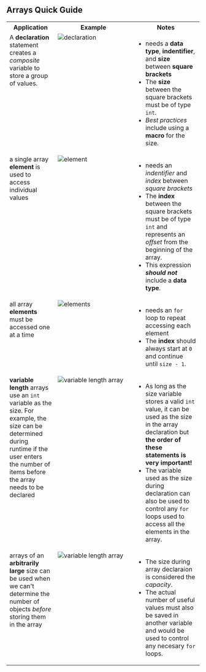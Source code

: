 <style>
    table{
        width:100%;
    }
    td{
        vertical-align: top;
    }
    img{
        height: auto;
        max-width: 100%;
    }
</style>

<h2>Arrays Quick Guide</h2>
<table>
    <tr>
        <th>Application</th>
        <th style="width:40%">Example</th>
        <th style="width:35%">Notes</th>
    </tr>
    <tr>
        <td>A <strong>declaration</strong> statement creates a <em>composite</em> variable to store a group of values.</td>
        <td><img alt="declaration" src="https://github.com/user-attachments/assets/2c2f6876-61c2-41e0-b3fb-4fb303b823ee"></td>
        <td>
          <ul><li>needs a <strong>data type</strong>, <strong>indentifier</strong>, and <strong>size</strong> between <strong>square brackets</strong></li>
              <li>The <strong>size</strong> between the square brackets must be of type <code>int</code>.</li>
              <li><em>Best practices</em> include using a <strong>macro</strong> for the size.</li>
          </ul>
        </td>
    </tr>
    <tr>
        <td>a single array <strong>element</strong> is used to access individual values</td>
        <td><img alt="element" src="https://github.com/user-attachments/assets/6c89ea21-1dce-440b-8522-dfca58883d87"></td>
        <td>
          <ul><li>needs an <em>indentifier</em> and <em>index</em> between <em>square brackets</em></li>
              <li>The <strong>index</strong> between the square brackets must be of type <code>int</code> and represents an <em>offset</em> from the beginning of the array.</li>
              <li>This expression <strong><em>should not</em></strong> include a <strong>data type</strong>.</li>
          </ul>
        </td>
    </tr>
    <tr>
        <td>all array <strong>elements</strong> must be accessed one at a time</td>
        <td><img alt="elements" src="https://github.com/user-attachments/assets/488e8254-6727-40cf-b960-ee6b24fe25df"></td>
        <td>
          <ul><li>needs an <code>for</code> loop to repeat accessing each element</li>
              <li>The <strong>index</strong> should always start at <code>0</code> and continue until <code>size - 1</code>.</li>
          </ul>
        </td>
    </tr>
    <tr>
        <td><strong>variable length</strong> arrays use an <code>int</code> variable as the size. For example, the size can be determined during runtime if the user enters the number of items before the array needs to be declared</td>
        <td><img alt="variable length array" src=""></td>
        <td>
          <ul><li>As long as the size variable stores a valid <code>int</code> value, it can be used as the size in the array declaration but <strong>the order of these statements is very important!</strong></li>
              <li>The variable used as the size during declaration can also be used to control any <code>for</code> loops used to access all the elements in the array.</li>
          </ul>
        </td>
    </tr>
    <tr>
        <td>arrays of an <strong>arbitrarily large</strong> size can be used when we can't determine the number of objects <em>before</em> storing them in the array</td>
        <td><img alt="variable length array" src=""></td>
        <td>
          <ul><li>The size during array declaraion is considered the <em>capacity</em>.</li>
              <li>The actual number of useful values must also be saved in another variable and would be used to control any necesary <code>for</code> loops.</li>
          </ul>
        </td>
    </tr>
</table>
